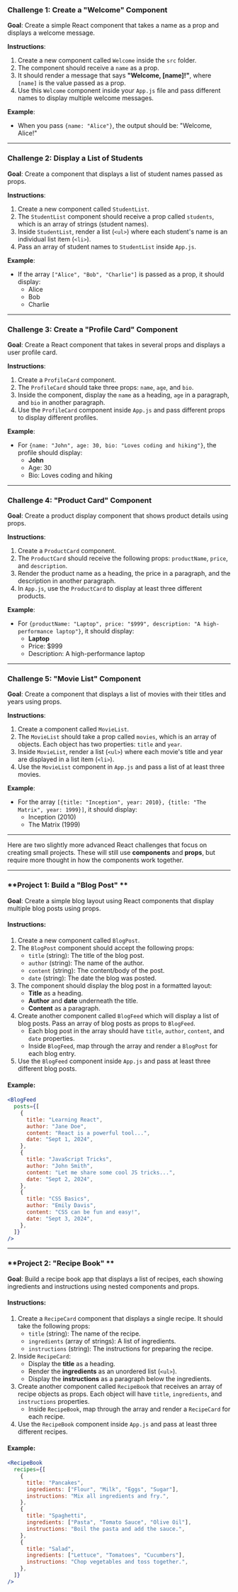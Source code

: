 ### Challenge 1: Create a "Welcome" Component

**Goal**: Create a simple React component that takes a name as a prop and displays a welcome message.

**Instructions**:

1. Create a new component called `Welcome` inside the `src` folder.
2. The component should receive a `name` as a prop.
3. It should render a message that says **"Welcome, [name]!"**, where `[name]` is the value passed as a prop.
4. Use this `Welcome` component inside your `App.js` file and pass different names to display multiple welcome messages.

**Example**:

- When you pass `{name: "Alice"}`, the output should be: "Welcome, Alice!"

---

### Challenge 2: Display a List of Students

**Goal**: Create a component that displays a list of student names passed as props.

**Instructions**:

1. Create a new component called `StudentList`.
2. The `StudentList` component should receive a prop called `students`, which is an array of strings (student names).
3. Inside `StudentList`, render a list (`<ul>`) where each student's name is an individual list item (`<li>`).
4. Pass an array of student names to `StudentList` inside `App.js`.

**Example**:

- If the array `["Alice", "Bob", "Charlie"]` is passed as a prop, it should display:
  - Alice
  - Bob
  - Charlie

---

### Challenge 3: Create a "Profile Card" Component

**Goal**: Create a React component that takes in several props and displays a user profile card.

**Instructions**:

1. Create a `ProfileCard` component.
2. The `ProfileCard` should take three props: `name`, `age`, and `bio`.
3. Inside the component, display the `name` as a heading, `age` in a paragraph, and `bio` in another paragraph.
4. Use the `ProfileCard` component inside `App.js` and pass different props to display different profiles.

**Example**:

- For `{name: "John", age: 30, bio: "Loves coding and hiking"}`, the profile should display:
  - **John**
  - Age: 30
  - Bio: Loves coding and hiking

---

### Challenge 4: "Product Card" Component

**Goal**: Create a product display component that shows product details using props.

**Instructions**:

1. Create a `ProductCard` component.
2. The `ProductCard` should receive the following props: `productName`, `price`, and `description`.
3. Render the product name as a heading, the price in a paragraph, and the description in another paragraph.
4. In `App.js`, use the `ProductCard` to display at least three different products.

**Example**:

- For `{productName: "Laptop", price: "$999", description: "A high-performance laptop"}`, it should display:
  - **Laptop**
  - Price: $999
  - Description: A high-performance laptop

---

### Challenge 5: "Movie List" Component

**Goal**: Create a component that displays a list of movies with their titles and years using props.

**Instructions**:

1. Create a component called `MovieList`.
2. The `MovieList` should take a prop called `movies`, which is an array of objects. Each object has two properties: `title` and `year`.
3. Inside `MovieList`, render a list (`<ul>`) where each movie's title and year are displayed in a list item (`<li>`).
4. Use the `MovieList` component in `App.js` and pass a list of at least three movies.

**Example**:

- For the array `[{title: "Inception", year: 2010}, {title: "The Matrix", year: 1999}]`, it should display:
  - Inception (2010)
  - The Matrix (1999)

---

Here are two slightly more advanced React challenges that focus on creating small projects. These will still use **components** and **props**, but require more thought in how the components work together.

---

### **Project 1: Build a "Blog Post" **

**Goal**: Create a simple blog layout using React components that display multiple blog posts using props.

#### Instructions:

1. Create a new component called `BlogPost`.
2. The `BlogPost` component should accept the following props:
   - `title` (string): The title of the blog post.
   - `author` (string): The name of the author.
   - `content` (string): The content/body of the post.
   - `date` (string): The date the blog was posted.
3. The component should display the blog post in a formatted layout:
   - **Title** as a heading.
   - **Author** and **date** underneath the title.
   - **Content** as a paragraph.
4. Create another component called `BlogFeed` which will display a list of blog posts. Pass an array of blog posts as props to `BlogFeed`.
   - Each blog post in the array should have `title`, `author`, `content`, and `date` properties.
   - Inside `BlogFeed`, map through the array and render a `BlogPost` for each blog entry.
5. Use the `BlogFeed` component inside `App.js` and pass at least three different blog posts.

#### Example:

```jsx
<BlogFeed
  posts={[
    {
      title: "Learning React",
      author: "Jane Doe",
      content: "React is a powerful tool...",
      date: "Sept 1, 2024",
    },
    {
      title: "JavaScript Tricks",
      author: "John Smith",
      content: "Let me share some cool JS tricks...",
      date: "Sept 2, 2024",
    },
    {
      title: "CSS Basics",
      author: "Emily Davis",
      content: "CSS can be fun and easy!",
      date: "Sept 3, 2024",
    },
  ]}
/>
```

---

### **Project 2: "Recipe Book" **

**Goal**: Build a recipe book app that displays a list of recipes, each showing ingredients and instructions using nested components and props.

#### Instructions:

1. Create a `RecipeCard` component that displays a single recipe. It should take the following props:
   - `title` (string): The name of the recipe.
   - `ingredients` (array of strings): A list of ingredients.
   - `instructions` (string): The instructions for preparing the recipe.
2. Inside `RecipeCard`:
   - Display the **title** as a heading.
   - Render the **ingredients** as an unordered list (`<ul>`).
   - Display the **instructions** as a paragraph below the ingredients.
3. Create another component called `RecipeBook` that receives an array of recipe objects as props. Each object will have `title`, `ingredients`, and `instructions` properties.
   - Inside `RecipeBook`, map through the array and render a `RecipeCard` for each recipe.
4. Use the `RecipeBook` component inside `App.js` and pass at least three different recipes.

#### Example:

```jsx
<RecipeBook
  recipes={[
    {
      title: "Pancakes",
      ingredients: ["Flour", "Milk", "Eggs", "Sugar"],
      instructions: "Mix all ingredients and fry.",
    },
    {
      title: "Spaghetti",
      ingredients: ["Pasta", "Tomato Sauce", "Olive Oil"],
      instructions: "Boil the pasta and add the sauce.",
    },
    {
      title: "Salad",
      ingredients: ["Lettuce", "Tomatoes", "Cucumbers"],
      instructions: "Chop vegetables and toss together.",
    },
  ]}
/>
```
